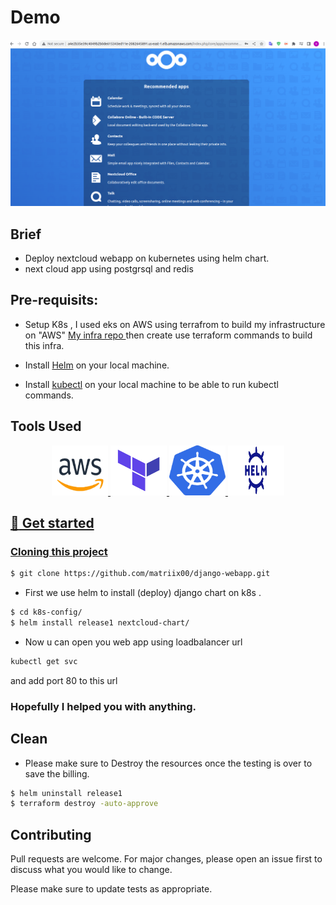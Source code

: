 # Demo
![Image](images/next.png)

## Brief
- Deploy nextcloud webapp on kubernetes using helm chart.
- next cloud app using postgrsql and redis


## Pre-requisits:
* Setup K8s , I used eks on AWS using terrafrom to build my infrastructure on "AWS" [My infra repo ](https://github.com/matriix00/finalproject/tree/master/terraform)
   then create use terraform commands to build this infra.

* Install [Helm](https://helm.sh/docs/intro/install/) on your local machine.
* Install [kubectl](https://kubernetes.io/docs/tasks/tools/#kubectl) on your local machine to be able to run kubectl commands.

## Tools Used
<p align="center">
<a href="https://aws.amazon.com/" target="_blank" rel="noreferrer"> 
<img src="images/aws.png" alt="aws" width="90" height="80"/>
</a>
<a href="https://www.terraform.io/" target="_blank" rel="noreferrer">
<img src="images/terraform.png" alt="terraform" width="90" height="80"/>
</a>
<a href="https://kubernetes.io/" target="_blank" rel="noreferrer">
<img src="images/k8s.png" alt="k8s" width="90" height="80"/>
<a href="https://helm.sh/" target="_blank" rel="noreferrer">
<img src="images/helm.png" alt="helm" width="90" height="80"/>

</p>

## :rocket: Get started

### Cloning this project
```bash
$ git clone https://github.com/matriix00/django-webapp.git
```
* First we use helm to install (deploy) django chart on k8s .


```bash
$ cd k8s-config/
$ helm install release1 nextcloud-chart/
```
* Now u can open you web app using loadbalancer url
```bash
kubectl get svc 
```
and add port 80 to this url






### Hopefully I helped you with anything.
## Clean
- Please make sure to Destroy the resources once the testing is over to save the billing.
```bash
$ helm uninstall release1
$ terraform destroy -auto-approve
```
## Contributing
Pull requests are welcome. For major changes, please open an issue first to discuss what you would like to change.

Please make sure to update tests as appropriate.